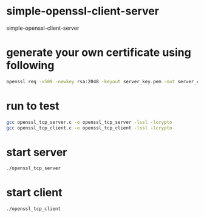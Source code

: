 # simple-openssl-client-server
simple-openssl-client-server

# generate your own certificate using following 
```bash 
openssl req -x509 -newkey rsa:2048 -keyout server_key.pem -out server_cert.pem -days 365 -nodes
```
# run to test 
```bash
gcc openssl_tcp_server.c -o openssl_tcp_server -lssl -lcrypto
gcc openssl_tcp_client.c -o openssl_tcp_client -lssl -lcrypto
```
# start server 
```bash
./openssl_tcp_server
```
# start client
```bash
./openssl_tcp_client
```

